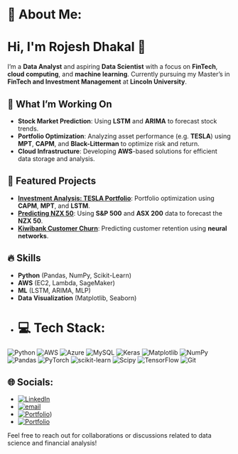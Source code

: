 # 💫 About Me:
# Hi, I'm Rojesh Dhakal 👋

I’m a **Data Analyst** and aspiring **Data Scientist** with a focus on **FinTech**, **cloud computing**, and **machine learning**. Currently pursuing my Master’s in **FinTech and Investment Management** at **Lincoln University**.

## 🔭 What I’m Working On
- **Stock Market Prediction**: Using **LSTM** and **ARIMA** to forecast stock trends.
- **Portfolio Optimization**: Analyzing asset performance (e.g. **TESLA**) using **MPT**, **CAPM**, and **Black-Litterman** to optimize risk and return.
- **Cloud Infrastructure**: Developing **AWS**-based solutions for efficient data storage and analysis.

## 🚀 Featured Projects
- **[Investment Analysis: TESLA Portfolio](https://github.com/RojeshDhakal/Investment-Analysis)**: Portfolio optimization using **CAPM**, **MPT**, and **LSTM**.
- **[Predicting NZX 50](https://github.com/RojeshDhakal/NZX-VS-ASX-VS-SP500)**: Using **S&P 500** and **ASX 200** data to forecast the **NZX 50**.
- **[Kiwibank Customer Churn](https://github.com/RojeshDhakal/Customer-Churn-KiwiBank)**: Predicting customer retention using **neural networks**.

## 🔥 Skills
- **Python** (Pandas, NumPy, Scikit-Learn)
- **AWS** (EC2, Lambda, SageMaker)
- **ML** (LSTM, ARIMA, MLP)
- **Data Visualization** (Matplotlib, Seaborn)
- # 💻 Tech Stack:
![Python](https://img.shields.io/badge/python-3670A0?style=for-the-badge&logo=python&logoColor=ffdd54) ![AWS](https://img.shields.io/badge/AWS-%23FF9900.svg?style=for-the-badge&logo=amazon-aws&logoColor=white) ![Azure](https://img.shields.io/badge/azure-%230072C6.svg?style=for-the-badge&logo=microsoftazure&logoColor=white) ![MySQL](https://img.shields.io/badge/mysql-4479A1.svg?style=for-the-badge&logo=mysql&logoColor=white) ![Keras](https://img.shields.io/badge/Keras-%23D00000.svg?style=for-the-badge&logo=Keras&logoColor=white) ![Matplotlib](https://img.shields.io/badge/Matplotlib-%23ffffff.svg?style=for-the-badge&logo=Matplotlib&logoColor=black) ![NumPy](https://img.shields.io/badge/numpy-%23013243.svg?style=for-the-badge&logo=numpy&logoColor=white) ![Pandas](https://img.shields.io/badge/pandas-%23150458.svg?style=for-the-badge&logo=pandas&logoColor=white) ![PyTorch](https://img.shields.io/badge/PyTorch-%23EE4C2C.svg?style=for-the-badge&logo=PyTorch&logoColor=white) ![scikit-learn](https://img.shields.io/badge/scikit--learn-%23F7931E.svg?style=for-the-badge&logo=scikit-learn&logoColor=white) ![Scipy](https://img.shields.io/badge/SciPy-%230C55A5.svg?style=for-the-badge&logo=scipy&logoColor=%white) ![TensorFlow](https://img.shields.io/badge/TensorFlow-%23FF6F00.svg?style=for-the-badge&logo=TensorFlow&logoColor=white) ![Git](https://img.shields.io/badge/git-%23F05033.svg?style=for-the-badge&logo=git&logoColor=white)

## 🌐 Socials:
- [![LinkedIn](https://img.shields.io/badge/LinkedIn-%230077B5.svg?logo=linkedin&logoColor=white)](https://linkedin.com/in/https://www.linkedin.com/in/rojesh-dhakal-753066223/)
- [![email](https://img.shields.io/badge/Email-D14836?logo=gmail&logoColor=white)](mailto:rozesdhakal@gmail.com)
- [![Portfolio](https://img.shields.io/website?url=http%3A//www.website.com/path/to/page.html)](https://rojeshdhakal.github.io/))
- [![Portfolio](https://img.shields.io/website?url=https%3A%2F%2Frojeshdhakal.github.io%2F)](https://rojeshdhakal.github.io/)


Feel free to reach out for collaborations or discussions related to data science and financial analysis!
